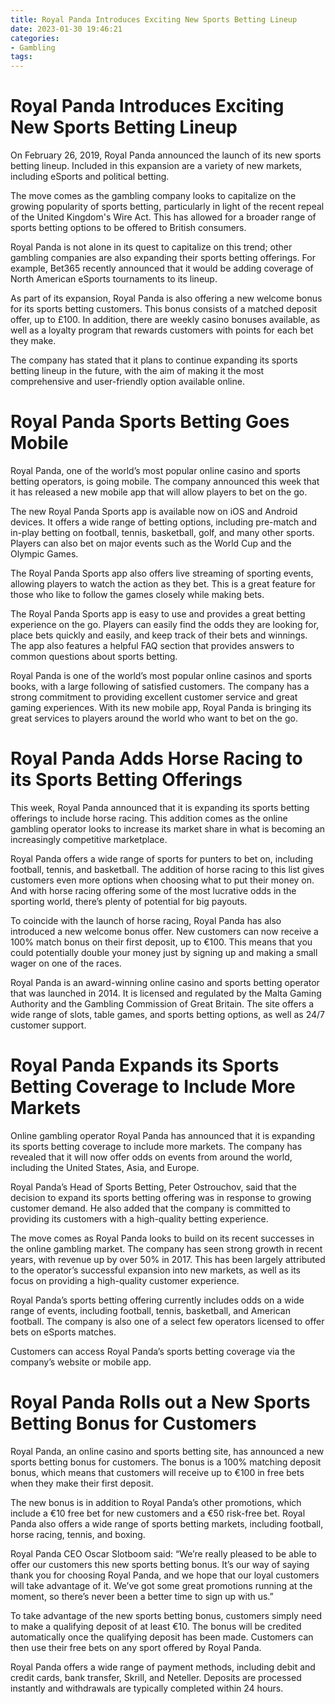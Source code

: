 ```yaml
---
title: Royal Panda Introduces Exciting New Sports Betting Lineup 
date: 2023-01-30 19:46:21
categories:
- Gambling
tags:
---
```



#  Royal Panda Introduces Exciting New Sports Betting Lineup 

On February 26, 2019, Royal Panda announced the launch of its new sports betting lineup. Included in this expansion are a variety of new markets, including eSports and political betting.

The move comes as the gambling company looks to capitalize on the growing popularity of sports betting, particularly in light of the recent repeal of the United Kingdom's Wire Act. This has allowed for a broader range of sports betting options to be offered to British consumers.

Royal Panda is not alone in its quest to capitalize on this trend; other gambling companies are also expanding their sports betting offerings. For example, Bet365 recently announced that it would be adding coverage of North American eSports tournaments to its lineup.

As part of its expansion, Royal Panda is also offering a new welcome bonus for its sports betting customers. This bonus consists of a matched deposit offer, up to £100. In addition, there are weekly casino bonuses available, as well as a loyalty program that rewards customers with points for each bet they make.

The company has stated that it plans to continue expanding its sports betting lineup in the future, with the aim of making it the most comprehensive and user-friendly option available online.

#  Royal Panda Sports Betting Goes Mobile 

Royal Panda, one of the world’s most popular online casino and sports betting operators, is going mobile. The company announced this week that it has released a new mobile app that will allow players to bet on the go.

The new Royal Panda Sports app is available now on iOS and Android devices. It offers a wide range of betting options, including pre-match and in-play betting on football, tennis, basketball, golf, and many other sports. Players can also bet on major events such as the World Cup and the Olympic Games.

The Royal Panda Sports app also offers live streaming of sporting events, allowing players to watch the action as they bet. This is a great feature for those who like to follow the games closely while making bets.

The Royal Panda Sports app is easy to use and provides a great betting experience on the go. Players can easily find the odds they are looking for, place bets quickly and easily, and keep track of their bets and winnings. The app also features a helpful FAQ section that provides answers to common questions about sports betting.

Royal Panda is one of the world’s most popular online casinos and sports books, with a large following of satisfied customers. The company has a strong commitment to providing excellent customer service and great gaming experiences. With its new mobile app, Royal Panda is bringing its great services to players around the world who want to bet on the go.

#  Royal Panda Adds Horse Racing to its Sports Betting Offerings 

This week, Royal Panda announced that it is expanding its sports betting offerings to include horse racing. This addition comes as the online gambling operator looks to increase its market share in what is becoming an increasingly competitive marketplace.

Royal Panda offers a wide range of sports for punters to bet on, including football, tennis, and basketball. The addition of horse racing to this list gives customers even more options when choosing what to put their money on. And with horse racing offering some of the most lucrative odds in the sporting world, there’s plenty of potential for big payouts.

To coincide with the launch of horse racing, Royal Panda has also introduced a new welcome bonus offer. New customers can now receive a 100% match bonus on their first deposit, up to €100. This means that you could potentially double your money just by signing up and making a small wager on one of the races.

Royal Panda is an award-winning online casino and sports betting operator that was launched in 2014. It is licensed and regulated by the Malta Gaming Authority and the Gambling Commission of Great Britain. The site offers a wide range of slots, table games, and sports betting options, as well as 24/7 customer support.

#  Royal Panda Expands its Sports Betting Coverage to Include More Markets 

Online gambling operator Royal Panda has announced that it is expanding its sports betting coverage to include more markets. The company has revealed that it will now offer odds on events from around the world, including the United States, Asia, and Europe. 

Royal Panda’s Head of Sports Betting, Peter Ostrouchov, said that the decision to expand its sports betting offering was in response to growing customer demand. He also added that the company is committed to providing its customers with a high-quality betting experience. 

The move comes as Royal Panda looks to build on its recent successes in the online gambling market. The company has seen strong growth in recent years, with revenue up by over 50% in 2017. This has been largely attributed to the operator’s successful expansion into new markets, as well as its focus on providing a high-quality customer experience. 

Royal Panda’s sports betting offering currently includes odds on a wide range of events, including football, tennis, basketball, and American football. The company is also one of a select few operators licensed to offer bets on eSports matches. 

Customers can access Royal Panda’s sports betting coverage via the company’s website or mobile app.

#  Royal Panda Rolls out a New Sports Betting Bonus for Customers

Royal Panda, an online casino and sports betting site, has announced a new sports betting bonus for customers. The bonus is a 100% matching deposit bonus, which means that customers will receive up to €100 in free bets when they make their first deposit.

The new bonus is in addition to Royal Panda’s other promotions, which include a €10 free bet for new customers and a €50 risk-free bet. Royal Panda also offers a wide range of sports betting markets, including football, horse racing, tennis, and boxing.

Royal Panda CEO Oscar Slotboom said: “We’re really pleased to be able to offer our customers this new sports betting bonus. It’s our way of saying thank you for choosing Royal Panda, and we hope that our loyal customers will take advantage of it. We’ve got some great promotions running at the moment, so there’s never been a better time to sign up with us.”

To take advantage of the new sports betting bonus, customers simply need to make a qualifying deposit of at least €10. The bonus will be credited automatically once the qualifying deposit has been made. Customers can then use their free bets on any sport offered by Royal Panda.

Royal Panda offers a wide range of payment methods, including debit and credit cards, bank transfer, Skrill, and Neteller. Deposits are processed instantly and withdrawals are typically completed within 24 hours.